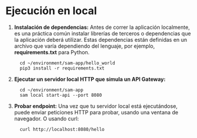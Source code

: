 # Ejecución en local

1. **Instalación de dependencias:** Antes de correr la aplicación localmente, es una práctica común instalar librerías de terceros o dependencias que la aplicación deberá utilizar. Estas dependencias están definidas en un archivo que varía dependiendo del lenguaje, por ejemplo, **requirements.txt** para Python. 
    ```
      cd ~/environment/sam-app/hello_world
      pip3 install -r requirements.txt
    ```

2. **Ejecutar un servidor local HTTP que simula un API Gateway:**
    ```
      cd ~/environment/sam-app
      sam local start-api --port 8080
    ```

3. **Probar endpoint:** Una vez que tu servidor local está ejecutándose, puede enviar peticiones HTTP para probar, usando una ventana de navegador. O usando curl:
    ```
      curl http://localhost:8080/hello
    ```